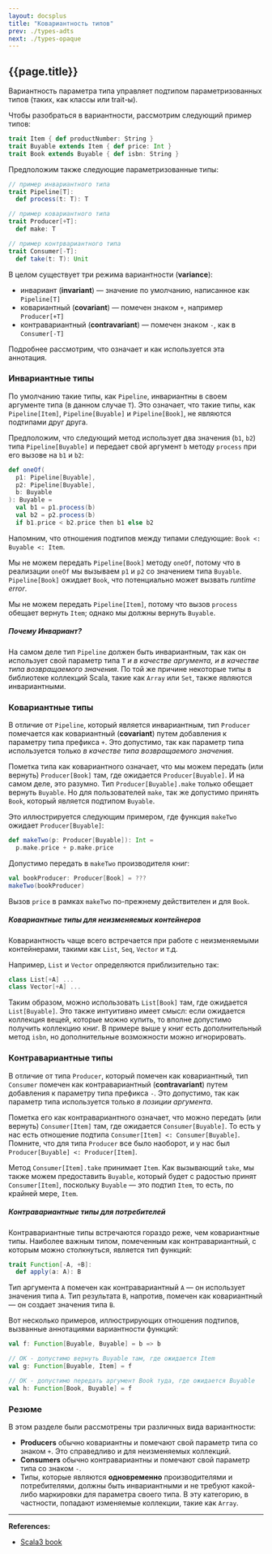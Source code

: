 ```yaml
---
layout: docsplus
title: "Ковариантность типов"
prev: ./types-adts
next: ./types-opaque
---
```


## {{page.title}}

Вариантность параметра типа управляет подтипом параметризованных типов (таких, как классы или trait-ы).

Чтобы разобраться в вариантности, рассмотрим следующий пример типов:

```scala
trait Item { def productNumber: String }
trait Buyable extends Item { def price: Int }
trait Book extends Buyable { def isbn: String }
```

Предположим также следующие параметризованные типы:

```scala
// пример инвариантного типа
trait Pipeline[T]:
  def process(t: T): T

// пример ковариантного типа
trait Producer[+T]:
  def make: T

// пример контрвариантного типа
trait Consumer[-T]:
  def take(t: T): Unit
```

В целом существует три режима вариантности (**variance**):
- инвариант (**invariant**) — значение по умолчанию, написанное как `Pipeline[T]`
- ковариантный (**covariant**) — помечен знаком `+`, например `Producer[+T]`
- контравариантный (**contravariant**) — помечен знаком `-`, как в `Consumer[-T]`

Подробнее рассмотрим, что означает и как используется эта аннотация.

### Инвариантные типы

По умолчанию такие типы, как `Pipeline`, инвариантны в своем аргументе типа (в данном случае `T`). 
Это означает, что такие типы, как `Pipeline[Item]`, `Pipeline[Buyable]` и `Pipeline[Book]`, 
не являются подтипами друг друга.

Предположим, что следующий метод использует два значения (`b1`, `b2`) типа `Pipeline[Buyable]` 
и передает свой аргумент `b` методу `process` при его вызове на `b1` и `b2`:

```scala
def oneOf(
  p1: Pipeline[Buyable],
  p2: Pipeline[Buyable],
  b: Buyable
): Buyable =
  val b1 = p1.process(b)
  val b2 = p2.process(b)
  if b1.price < b2.price then b1 else b2
```

Напомним, что отношения подтипов между типами следующие: `Book <: Buyable <: Item`.

Мы не можем передать `Pipeline[Book]` методу `oneOf`, 
потому что в реализации `oneOf` мы вызываем `p1` и `p2` со значением типа `Buyable`. 
`Pipeline[Book]` ожидает `Book`, что потенциально может вызвать _runtime error_.

Мы не можем передать `Pipeline[Item]`, потому что вызов `process` обещает вернуть `Item`; 
однако мы должны вернуть `Buyable`.

##### Почему Инвариант?

На самом деле тип `Pipeline` должен быть инвариантным, 
так как он использует свой параметр типа `T` _и в качестве аргумента, и в качестве типа возвращаемого значения_. 
По той же причине некоторые типы в библиотеке коллекций Scala, такие как `Array` или `Set`, 
также являются инвариантными.

### Ковариантные типы

В отличие от `Pipeline`, который является инвариантным, 
тип `Producer` помечается как ковариантный (**covariant**) путем добавления к параметру типа префикса `+`. 
Это допустимо, так как параметр типа используется только _в качестве типа возвращаемого значения_.

Пометка типа как ковариантного означает, что мы можем передать (или вернуть) `Producer[Book]` там, 
где ожидается `Producer[Buyable]`. И на самом деле, это разумно. 
Тип `Producer[Buyable].make` только обещает вернуть `Buyable`. 
Но для пользователей `make`, так же допустимо принять `Book`, который является подтипом `Buyable`.

Это иллюстрируется следующим примером, где функция `makeTwo` ожидает `Producer[Buyable]`:

```scala
def makeTwo(p: Producer[Buyable]): Int =
  p.make.price + p.make.price
```

Допустимо передать в `makeTwo` производителя книг:

```scala
val bookProducer: Producer[Book] = ???
makeTwo(bookProducer)
```

Вызов `price` в рамках `makeTwo` по-прежнему действителен и для `Book`.

##### Ковариантные типы для неизменяемых контейнеров

Ковариантность чаще всего встречается при работе с неизменяемыми контейнерами, 
такими как `List`, `Seq`, `Vector` и т.д.

Например, `List` и `Vector` определяются приблизительно так:

```scala
class List[+A] ...
class Vector[+A] ...
```

Таким образом, можно использовать `List[Book]` там, где ожидается `List[Buyable]`. 
Это также интуитивно имеет смысл: 
если ожидается коллекция вещей, которые можно купить, то вполне допустимо получить коллекцию книг. 
В примере выше у книг есть дополнительный метод `isbn`, но дополнительные возможности можно игнорировать.

### Контравариантные типы

В отличие от типа `Producer`, который помечен как ковариантный, 
тип `Consumer` помечен как контравариантный (**contravariant**) путем добавления к параметру типа префикса `-`. 
Это допустимо, так как параметр типа используется только _в позиции аргумента_.

Пометка его как контравариантного означает, что можно передать (или вернуть) `Consumer[Item]` там, 
где ожидается `Consumer[Buyable]`. 
То есть у нас есть отношение подтипа `Consumer[Item] <: Consumer[Buyable]`. 
Помните, что для типа `Producer` все было наоборот, и у нас был `Producer[Buyable] <: Producer[Item]`.

Метод `Consumer[Item].take` принимает `Item`. 
Как вызывающий `take`, мы также можем предоставить `Buyable`, 
который будет с радостью принят `Consumer[Item]`, 
поскольку `Buyable` — это подтип `Item`, то есть, по крайней мере, `Item`.

##### Контравариантные типы для потребителей

Контравариантные типы встречаются гораздо реже, чем ковариантные типы. 
Наиболее важным типом, помеченным как контравариантный, с которым можно столкнуться, является тип функций:

```scala
trait Function[-A, +B]:
  def apply(a: A): B
```

Тип аргумента `A` помечен как контравариантный `A` — он использует значения типа `A`. 
Тип результата `B`, напротив, помечен как ковариантный — он создает значения типа `B`.

Вот несколько примеров, иллюстрирующих отношения подтипов, вызванные аннотациями вариантности функций:

```scala
val f: Function[Buyable, Buyable] = b => b

// OK - допустимо вернуть Buyable там, где ожидается Item
val g: Function[Buyable, Item] = f

// OK - допустимо передать аргумент Book туда, где ожидается Buyable
val h: Function[Book, Buyable] = f
```

### Резюме

В этом разделе были рассмотрены три различных вида вариантности:
- **Producers** обычно ковариантны и помечают свой параметр типа со знаком `+`. Это справедливо и для неизменяемых коллекций.
- **Consumers** обычно контравариантны и помечают свой параметр типа со знаком `-`.
- Типы, которые являются **одновременно** производителями и потребителями, 
должны быть инвариантными и не требуют какой-либо маркировки для параметра своего типа. 
В эту категорию, в частности, попадают изменяемые коллекции, такие как `Array`.


---

**References:**
- [Scala3 book](https://docs.scala-lang.org/scala3/book/types-variance.html)
